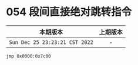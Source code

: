 # 054 段间直接绝对跳转指令

|本期版本| 上期版本|
|:---:|:---:|
|`Sun Dec 25 23:23:21 CST 2022` | -|

```assembly
jmp 0x0000:0x7c00
```
